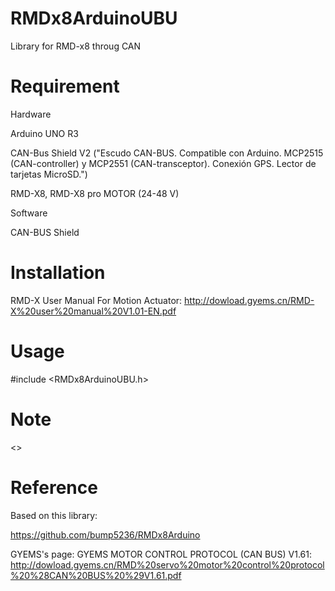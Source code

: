 # RMDx8ArduinoUBU
Library for RMD-x8 throug CAN

# Requirement
Hardware

Arduino UNO R3

CAN-Bus Shield V2 ("Escudo CAN-BUS. Compatible con Arduino. MCP2515 (CAN-controller) y MCP2551 (CAN-transceptor). Conexión GPS. Lector de tarjetas MicroSD.")

RMD-X8, RMD-X8 pro MOTOR (24-48 V)

Software

CAN-BUS Shield

# Installation
RMD-X User Manual For Motion Actuator: http://dowload.gyems.cn/RMD-X%20user%20manual%20V1.01-EN.pdf

# Usage
#include <RMDx8ArduinoUBU.h>

# Note
<<Errores>>
  
# Reference
Based on this library: 

https://github.com/bump5236/RMDx8Arduino

GYEMS's page:
GYEMS MOTOR CONTROL PROTOCOL (CAN BUS) V1.61: http://dowload.gyems.cn/RMD%20servo%20motor%20control%20protocol%20%28CAN%20BUS%20%29V1.61.pdf
